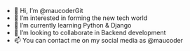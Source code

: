- 👋 Hi, I’m @maucoderGit
- 👀 I’m interested in forming the new tech world 
- 🌱 I’m currently learning Python & Django
- 💞️ I’m looking to collaborate in Backend development
- 📫 You can contact me on my social media as 
    @maucoder

<!---
maucoderGit/maucoderGit is a ✨ special ✨ repository because its `README.md` (this file) appears on your GitHub profile.
You can click the Preview link to take a look at your changes.
--->
